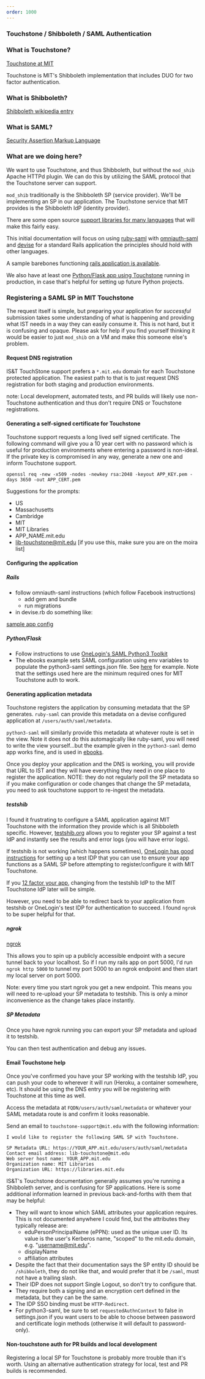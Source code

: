 ```yaml
---
order: 1000
---
```

### Touchstone / Shibboleth / SAML Authentication

### What is Touchstone?

[Touchstone at MIT](http://ist.mit.edu/touchstone-detail)

Touchstone is MIT's Shibboleth implementation that includes DUO for two factor
authentication.

### What is Shibboleth?

[Shibboleth wikipedia entry](https://en.wikipedia.org/wiki/Shibboleth_(Shibboleth_Consortium))

### What is SAML?

[Security Assertion Markup Language](https://en.wikipedia.org/wiki/Security_Assertion_Markup_Language)

### What are we doing here?

We want to use Touchstone, and thus Shibboleth, but without the `mod_shib`
Apache HTTPd plugin. We can do this by utilizing the SAML protocol that
the Touchstone server can support.

`mod_shib` traditionally is the Shibboleth SP (service provider). We'll be
implementing an SP in our application. The Touchstone service that MIT provides
is the Shibboleth IdP (identity provider).

There are some open source [support libraries for many languages](https://github.com/onelogin)
that will make this fairly easy.

This initial documentation will focus on using
[ruby-saml](https://github.com/onelogin/ruby-saml) with
[omniauth-saml](https://github.com/omniauth/omniauth-saml) and
[devise](https://github.com/plataformatec/devise) for a standard Rails
application the principles should hold with other languages.

A sample barebones functioning [rails application is available](https://github.com/MITLibraries/rails_saml_example).

We also have at least one [Python/Flask app using Touchstone](https://github.com/MITLibraries/ebooks)
running in production, in case that's helpful for setting up future
Python projects.


### Registering a SAML SP in MIT Touchstone

The request itself is simple, but preparing your application for _successful_
submission takes some understanding of what is happening and providing what IST
needs in a way they can easily consume it. This is not hard, but it is
confusing and opaque. Please ask for help if you find yourself thinking it
would be easier to just `mod_shib` on a VM and make this someone else's problem.

#### Request DNS registration

IS&T TouchStone support prefers a `*.mit.edu` domain for each Touchstone
protected application. The easiest path to that is to just request DNS
registration for both staging and production environments.

note: Local development, automated tests, and PR builds will likely use
non-Touchstone authentication and thus don't require DNS or Touchstone
registrations.

#### Generating a self-signed certificate for Touchstone

Touchstone support requests a long lived self signed certificate. The following
command will give you a 10 year cert with no password which is useful for
production environments where entering a password is non-ideal. If the private
key is compromised in any way, generate a new one and inform Touchstone support.

```
openssl req -new -x509 -nodes -newkey rsa:2048 -keyout APP_KEY.pem -days 3650 -out APP_CERT.pem
```

Suggestions for the prompts:
- US
- Massachusetts
- Cambridge
- MIT
- MIT Libraries
- APP_NAME.mit.edu
- lib-touchstone@mit.edu [if you use this, make sure you are on the moira list]

#### Configuring the application

##### Rails
- follow omniauth-saml instructions (which follow Facebook instructions)
  - add gem and bundle
  - run migrations
- in devise.rb do something like:

[sample app config](https://github.com/MITLibraries/rails_saml_example/blob/master/config/initializers/devise.rb#L278-L302)

##### Python/Flask
- Follow instructions to use [OneLogin's SAML Python3 Toolkit](https://github.com/onelogin/python3-saml)
- The ebooks example sets SAML configuration using env variables to populate
the python3-saml settings.json file. See [here](https://github.com/MITLibraries/ebooks/blob/4c671f6aeae8a3b6fec74ba7b8942eb0fb35d2b9/ebooks/auth.py#L11) for example. Note that the
settings used here are the minimum required ones for MIT Touchstone auth to work.

#### Generating application metadata

Touchstone registers the application by consuming metadata that the SP
generates. `ruby-saml` can provide this metadata on a devise configured application at `/users/auth/saml/metadata`.

`python3-saml` will similarly provide this metadata at whatever route is set in
the view. Note it does not do this automagically like ruby-saml, you will need
to write the view yourself...but the example given in the `python3-saml` demo
app works fine, and is used in [ebooks](https://github.com/MITLibraries/ebooks/blob/4c671f6aeae8a3b6fec74ba7b8942eb0fb35d2b9/ebooks/views.py#L43_).

Once you deploy your application and the DNS is working, you will provide that
URL to IST and they will have everything they need in one place to register the
application. NOTE: they do not regularly poll the SP metadata so if you make
configuration or code changes that change the SP metadata, you need to ask
touchstone support to re-ingest the metadata.

##### testshib

I found it frustrating to configure a SAML application against MIT Touchstone with the information they provide which is all Shibboleth specific. However,
[testshib.org](http://www.testshib.org) allows you to register your SP against
a test IdP and instantly see the results and error logs (you will have error
logs).

If testshib is not working (which happens sometimes), [OneLogin has good instructions](https://developers.onelogin.com/saml/python)
for setting up a test IDP that you can use to ensure your app functions as a
SAML SP before attempting to register/configure it with MIT Touchstone.

If you [12 factor your app](https://12factor.net), changing from the testshib
IdP to the MIT Touchstone IdP later will be simple.

However, you need to be able to redirect back to your application from testshib
or OneLogin's test IDP for authentication to succeed. I found `ngrok` to be
super helpful for that.

##### ngrok

[ngrok](https://ngrok.com)

This allows you to spin up a publicly accessible endpoint with a secure tunnel
back to your localhost. So if I run my rails app on port 5000, I'd run
`ngrok http 5000` to tunnel my port 5000 to an ngrok endpoint and then start my
local server on port 5000.

Note: every time you start ngrok you get a new endpoint. This means you will
need to re-upload your SP metadata to testshib. This is only a minor
inconvenience as the change takes place instantly.

##### SP Metadata

Once you have ngrok running you can export your SP metadata and upload it to
testshib.

You can then test authentication and debug any issues.

#### Email Touchstone help

Once you've confirmed you have your SP working with the testshib IdP, you can
push your code to wherever it will run (Heroku, a container somewhere, etc).
It should be using the DNS entry you will be registering with Touchstone at this
time as well.

Access the metadata at `FQDN/users/auth/saml/metadata` or whatever your SAML
metadata route is and confirm it looks reasonable.

Send an email to `touchstone-support@mit.edu` with the following information:

```
I would like to register the following SAML SP with Touchstone.

SP Metadata URL: https://YOUR_APP.mit.edu/users/auth/saml/metadata
Contact email address: lib-touchstone@mit.edu
Web server host name: YOUR_APP.mit.edu
Organization name: MIT Libraries
Organization URL: https://libraries.mit.edu
```

IS&T's Touchstone documentation generally assumes you're running a Shibboleth server, and is confusing for SP applications. Here is some additional information learned in previous back-and-forths with them that may be helpful:
- They will want to know which SAML attributes your application requires. This is not documented anywhere I could find, but the attributes they typically release are:
  - eduPersonPrincipalName (ePPN): used as the unique user ID. Its value is the
 user's Kerberos name, "scoped" to the mit.edu domain, e.g. "username@mit.edu".
  - displayName
  - affiliation attributes
- Despite the fact that their documentation says the SP entity ID should be
`/shibboleth`, they do not like that, and would prefer that it be `/saml`, must not have a trailing slash.
- Their IDP does not support Single Logout, so don't try to configure that.
- They require both a signing and an encryption cert defined in the metadata, but they can be the same.
- The IDP SSO binding must be `HTTP-Redirect`.
- For python3-saml, be sure to set `requestedAuthnContext` to false in settings.json if you want users to be able to choose between password and certificate login methods (otherwise it will default to password-only).

#### Non-touchstone auth for PR builds and local development

Registering a local SP for Touchstone is probably more trouble than it's worth.
Using an alternative authentication strategy for local, test and PR builds is
recommended.

